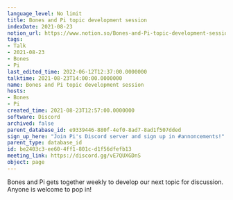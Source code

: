 ```yaml
---
language_level: No limit
title: Bones and Pi topic development session
indexDate: 2021-08-23
notion_url: https://www.notion.so/Bones-and-Pi-topic-development-session-be2403c3ee604ff1801cd1f56dfefb13
tags:
- Talk
- 2021-08-23
- Bones
- Pi
last_edited_time: 2022-06-12T12:37:00.0000000
talktime: 2021-08-23T14:00:00.0000000
name: Bones and Pi topic development session
hosts:
- Bones
- Pi
created_time: 2021-08-23T12:57:00.0000000
software: Discord
archived: false
parent_database_id: e9339446-880f-4ef0-8ad7-8ad1f507dded
sign_up_here: "Join Pi's Discord server and sign up in #annoncements!"
parent_type: database_id
id: be2403c3-ee60-4ff1-801c-d1f56dfefb13
meeting_link: https://discord.gg/vE7QUXGDnS
object: page
---
```


Bones and Pi gets together weekly to develop our next topic for discussion.
Anyone is welcome to pop in!










